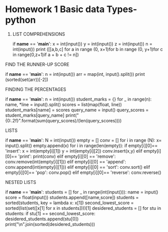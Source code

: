 # Homework 1 Basic data Types-python


1. LIST COMPREHENSIONS

   if __name__ == '__main__':
       x = int(input())
       y = int(input())
       z = int(input())
       n = int(input())
       print ([[a,b,c] for a in range (0, x+1)for b in range (0, y+1)for c in range(0,z+1)if a + b + c != n])
    
    
    
FIND THE RUNNER-UP SCORE

if __name__ == '__main__':
    n = int(input())
    arr = map(int, input().split())
    print (sorted(set(arr))[-2])
    
    
    
FINDING THE PERCENTAGES

if __name__ == '__main__':
    n = int(input())
    student_marks = {}
    for _ in range(n):
        name, *line = input().split()
        scores = list(map(float, line))
        student_marks[name] = scores
    query_name = input()
    query_scores = student_marks[query_name]
    print("{0:.2f}".format(sum(query_scores)/(len(query_scores))))
    
    
    
LISTS

if __name__ == '__main__':
    N = int(input())
    empty = []
    conv = []
    for i in range (N):
        x= input().split()
        empty.append(x)
    for i in range(len(empty)):
        if empty[i][0]== 'insert': 
            x = int(empty[i][1])
            y = int(empty[i][2])
            conv.insert(x,y)
        elif empty[i][0]== 'print':
            print(conv)
        elif empty[i][0] == 'remove':
            conv.remove(int(empty[i][1]))
        elif empty[i][0] == 'append':
            conv.append(int(empty[i][1]))
        elif empty[i][0] == 'sort':
            conv.sort()
        elif empty[i][0]== 'pop':
            conv.pop()
        elif empty[i][0]== 'reverse':
            conv.reverse()
            
            
NESTED LISTS

if __name__ == '__main__':
    students = []
    for _ in range(int(input())):
        name = input()
        score = float(input())
        students.append([name,score])
    students = sorted(students, key = lambda x: x[1])
    second_lowest_score = sorted(list(set([x[1] for x in students])))[1]
    desidered_students = []
    for stu in students:
        if stu[1] == second_lowest_score:
            desidered_students.append(stu[0])
    print("\n".join(sorted(desidered_students)))



